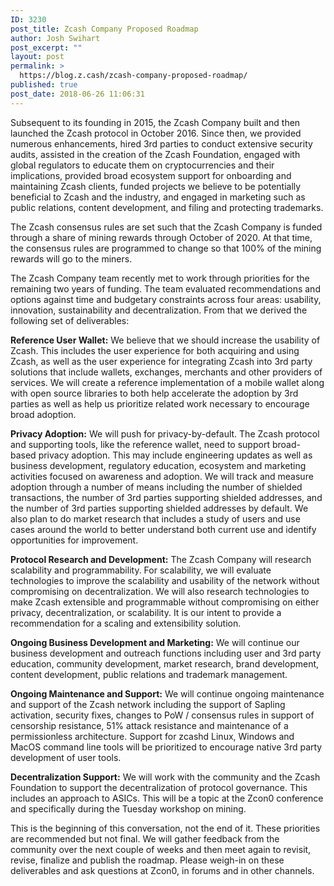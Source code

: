 ```yaml
---
ID: 3230
post_title: Zcash Company Proposed Roadmap
author: Josh Swihart
post_excerpt: ""
layout: post
permalink: >
  https://blog.z.cash/zcash-company-proposed-roadmap/
published: true
post_date: 2018-06-26 11:06:31
---
```

Subsequent to its founding in 2015, the Zcash Company built and then launched the Zcash protocol in October 2016. Since then, we provided numerous enhancements, hired 3rd parties to conduct extensive security audits, assisted in the creation of the Zcash Foundation, engaged with global regulators to educate them on cryptocurrencies and their implications, provided broad ecosystem support for onboarding and maintaining Zcash clients, funded projects we believe to be potentially beneficial to Zcash and the industry, and engaged in marketing such as public relations, content development, and filing and protecting trademarks.

The Zcash consensus rules are set such that the Zcash Company is funded through a share of mining rewards through October of 2020. At that time, the consensus rules are programmed to change so that 100% of the mining rewards will go to the miners.

The Zcash Company team recently met to work through priorities for the remaining two years of funding. The team evaluated recommendations and options against time and budgetary constraints across four areas: usability, innovation, sustainability and decentralization. From that we derived the following set of deliverables:

<b>Reference User Wallet:</b> We believe that we should increase the usability of Zcash. This includes the user experience for both acquiring and using Zcash, as well as the user experience for integrating Zcash into 3rd party solutions that include wallets, exchanges, merchants and other providers of services. We will create a reference implementation of a mobile wallet along with open source libraries to both help accelerate the adoption by 3rd parties as well as help us prioritize related work necessary to encourage broad adoption.

<b>Privacy Adoption:</b> We will push for privacy-by-default. The Zcash protocol and supporting tools, like the reference wallet, need to support broad-based privacy adoption. This may include engineering updates as well as business development, regulatory education, ecosystem and marketing activities focused on awareness and adoption. We will track and measure adoption through a number of means including the number of shielded transactions, the number of 3rd parties supporting shielded addresses, and the number of 3rd parties supporting shielded addresses by default. We also plan to do market research that includes a study of users and use cases around the world to better understand both current use and identify opportunities for improvement.

<b>Protocol Research and Development:</b> The Zcash Company will research scalability and programmability. For scalability, we will evaluate technologies to improve the scalability and usability of the network without compromising on decentralization. We will also research technologies to make Zcash extensible and programmable without compromising on either privacy, decentralization, or scalability. It is our intent to provide a recommendation for a scaling and extensibility solution.

<b>Ongoing Business Development and Marketing:</b> We will continue our business development and outreach functions including user and 3rd party education, community development, market research, brand development, content development, public relations and trademark management.

<b>Ongoing Maintenance and Support:</b> We will continue ongoing maintenance and support of the Zcash network including the support of Sapling activation, security fixes, changes to PoW / consensus rules in support of censorship resistance, 51% attack resistance and maintenance of a permissionless architecture. Support for zcashd Linux, Windows and MacOS command line tools will be prioritized to encourage native 3rd party development of user tools.

<b>Decentralization Support:</b> We will work with the community and the Zcash Foundation to support the decentralization of protocol governance. This includes an approach to ASICs. This will be a topic at the Zcon0 conference and specifically during the Tuesday workshop on mining.

This is the beginning of this conversation, not the end of it. These priorities are recommended but not final. We will gather feedback from the community over the next couple of weeks and then meet again to revisit, revise, finalize and publish the roadmap. Please weigh-in on these deliverables and ask questions at Zcon0, in forums and in other channels.